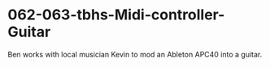# 062-063-tbhs-Midi-controller-Guitar
Ben works with local musician Kevin to mod an Ableton APC40 into a guitar. 
